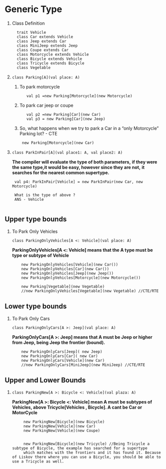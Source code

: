 # Generic Type


1. Class Definition
   ```$xslt
     trait Vehicle
     class Car extends Vehicle
     class Jeep extends Car
     class MiniJeep extends Jeep
     class Coupe extends Car
     class Motorcycle extends Vehicle
     class Bicycle extends Vehicle
     class Tricycle extends Bicycle
     class Vegetable
   ```
2. `class Parking[A](val place: A) `

   1. To park motorcycle
      ```$xslt
         val p1 =new Parking[Motorcycle](new Motorcycle)
      ```
   1. To park car jeep or coupe
      ```$xslt
         val p2 =new Parking[Car](new Car)
         val p3 = new Parking[Car](new Jeep)
      ```
        
   1. So, what happens when we try to park a Car in a “only Motorcycle” Parking lot? - CTE
      ```$xslt
       new Parking[Motorcycle](new Car)
      ```
        
        
3. `class ParkInPair[A](val place1: A, val place2: A) `
   
   **The compiler will evaluate the type of both parameters,**
   **if they were the same type,it would be easy, however since they are not,**
   **it searches for the nearest common supertype.**
   
   
   ```$xslt
    val p4: ParkInPair[Vehicle] = new ParkInPair(new Car, new Motorcycle)
    
    What is the type of above ?
    ANS - Vehicle      
                    
   ``` 
## Upper type bounds   

1. To Park Only Vehicles 
   
   `class ParkingOnlyVehicles[A <: Vehicle](val place: A)`
   
   **ParkingOnlyVehicles[A <: Vehicle] means that the A type must be type or subtype of Vehicle**
   
   ```$xslt
       new ParkingOnlyVehicles[Vehicle](new Car())
       new ParkingOnlyVehicles[Car](new Car())
       new ParkingOnlyVehicles[Jeep](new Jeep())
       new ParkingOnlyVehicles[Motorcycle](new Motorcycle())
   
       new Parking[Vegetable](new Vegetable)
       //new ParkingOnlyVehicles[Vegetable](new Vegetable) //CTE/RTE
   ```
## Lower type bounds

1. To Park Only Cars   

    `class ParkingOnlyCars[A >: Jeep](val place: A)`   
    
    **ParkingOnlyCars[A >: Jeep] means that A must be Jeep or higher from Jeep, being Jeep the frontier (bound).**
    
    ```$xslt
        new ParkingOnlyCars[Jeep]( new Jeep)
        new ParkingOnlyCars[Car]( new Car)
        new ParkingOnlyCars[Vehicle](new Car)
        //new ParkingOnlyCars[MiniJeep](new MiniJeep) //CTE/RTE
    ```

## Upper and Lower Bounds   
   
1.  `class ParkingNew[A >: Bicycle <: Vehicle](val plaza: A)`
    
    **ParkingNew[A >: Bicycle <: Vehicle] mean A must be subtypes of Vehicles, above Tricycle[Vehicles , Bicycle]. A cant be Car or MotorCycle**
    
    ```$xslt
         new ParkingNew[Bicycle](new Bicycle)
         new ParkingNew[Vehicle](new Car)
         new ParkingNew[Vehicle](new Coupe)
    
         
         new ParkingNew[Bicycle](new Tricycle) //Being Tricycle a subtype of Bicycle, the example has searched for a supertype
         which matches with the frontiers and it has found it. Because of Liskov there where you can use a Bicycle, you should be able to use a Tricycle as well.
    ```